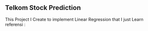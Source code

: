 ## Telkom Stock Prediction 
This Project I Create to implement Linear Regression that I just Learn
referensi : 
